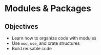 # Modules & Packages

## Objectives

- Learn how to organize code with modules  
- Use `mod`, `use`, and crate structures  
- Build reusable code